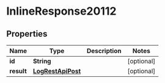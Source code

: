 # InlineResponse20112

## Properties
Name | Type | Description | Notes
------------ | ------------- | ------------- | -------------
**id** | **String** |  |  [optional]
**result** | [**LogRestApiPost**](LogRestApiPost.md) |  |  [optional]
